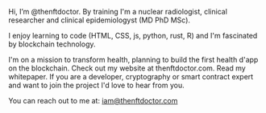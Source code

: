 Hi, I’m @thenftdoctor. By training I'm a nuclear radiologist, clinical researcher and clinical epidemiologyst (MD PhD MSc).

I enjoy learning to code (HTML, CSS, js, python, rust, R) and I'm fascinated by blockchain technology.

I'm on a mission to transform health, planning to build the first health d'app on the blockchain.
Check out my website at thenftdoctor.com. Read my whitepaper.
If you are a developer, cryptography or smart contract expert and want to join the project I'd love to hear from you.

You can reach out to me at: iam@thenftdoctor.com


